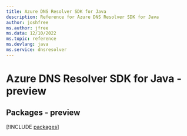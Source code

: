```yaml
---
title: Azure DNS Resolver SDK for Java
description: Reference for Azure DNS Resolver SDK for Java
author: joshfree
ms.author: jfree
ms.data: 12/10/2022
ms.topic: reference
ms.devlang: java
ms.service: dnsresolver
---
```

# Azure DNS Resolver SDK for Java - preview
## Packages - preview
[!INCLUDE [packages](dns-resolver-index.md)]